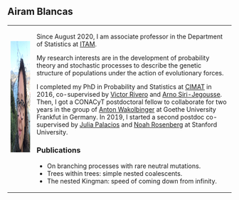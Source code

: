 ## Airam Blancas

<TABLE border = "0" CELLSPACING = "5">
		<TR>
	  	<TD CLASS = "top">
	    		<img SRC = "AiramBudapest2018.jpg" height="250" BORDER = "0"><br><br><br><br>
	  	</TD>
	  	<TD CLASS = "top" ALIGN = left VALIGN = top>


Since August 2020, I am associate professor in the Department of Statistics at [ITAM](https://www.itam.mx). 

My research interests are in the development of probability theory and stochastic processes to describe the genetic structure of populations under the action of evolutionary forces.  

I completed my PhD in Probability and Statistics at [CIMAT](https://www.cimat.mx) in 2016, co-supervised by [Victor Rivero](https://www.cimat.mx/~rivero/vrivero/Welcome.html) and [Arno Siri-Jegousse](http://sigma.iimas.unam.mx/arno/). Then, I got a CONACyT postdoctoral fellow to collaborate for two years in the group of [Anton Wakolbinger](https://www.math.uni-frankfurt.de/~ismi/wakolbinger/pers.html) at Goethe University Frankfut in Germany. In 2019, I started a second postdoc co-supervised by [Julia Palacios](https://juliapalacios.github.io) and [Noah Rosenberg](https://rosenberglab.stanford.edu/index.html) at Stanford University.

### Publications

- On branching processes with rare neutral mutations.
- Trees within trees: simple nested coalescents. 
- The nested Kingman: speed of coming down from infinity.
